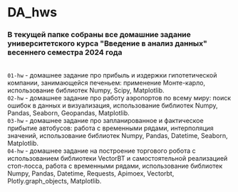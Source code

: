 # DA_hws
### В текущей папке собраны все домашние задание университетского курса "Введение в анализ данных" весеннего семестра 2024 года

<br> `01-hw` - домашнее задание про прибыль и издержки гипотетической компании, занимающейся печеньем: применение Монте-карло, использование библиотек Numpy, Scipy, Matplotlib.
<br> `02-hw` - домашнее задание про работу аэропортов по всему миру: поиск ошибок в данных и визуализация, использование библиотек Numpy, Pandas, Seaborn, Geopandas, Matplotlib.
<br> `03-hw` - домашнее задание про запланированное и фактическое прибытие автобусов: работа с временными рядами, интерполяция значений, использование библиотек Numpy, Pandas, Datetime, Seaborn, Matplotlib.
<br> `04-hw` - домашнее задание на построение торгового робота с использованием библиотеки VectorBT и самостоятельной реализацией стоп-лосса, работа с временными рядами, использование библиотек Numpy, Pandas, Datetime, Requests, Apimoex, Vectorbt, Plotly.graph_objects, Matplotlib.
